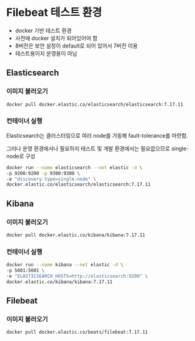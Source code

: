 # Filebeat 테스트 환경
 - docker 기반 테스트 환경 
 - 사전에 docker 설치가 되어있어야 함
 - 8버전은 보안 설정이 default로 되어 있어서 7버전 이용
 - 테스트용이지 운영용이 아님

## Elasticsearch

### 이미지 불러오기

```sh
docker pull docker.elastic.co/elasticsearch/elasticsearch:7.17.11
```

### 컨테이너 실행

Elasticsearch는 클러스터링으로 여러 node를 가동해 fault-tolerance를 마련함.

그러나 운영 환경에서나 필요하지 테스트 및 개발 환경에서는 필요없으므로 single-node로 구성

```sh
docker run --name elasticsearch --net elastic -d \
-p 9200:9200 -p 9300:9300 \
-e "discovery.type=single-node" \
docker.elastic.co/elasticsearch/elasticsearch:7.17.11
```

## Kibana

### 이미지 불러오기

```sh
docker pull docker.elastic.co/kibana/kibana:7.17.11
```

### 컨테이너 실행

```sh
docker run --name kibana --net elastic -d \
-p 5601:5601 \
-e "ELASTICSEARCH_HOSTS=http://elasticsearch:9200" \
docker.elastic.co/kibana/kibana:7.17.11
```

## Filebeat

### 이미지 불러오기

```sh
docker pull docker.elastic.co/beats/filebeat:7.17.11
```